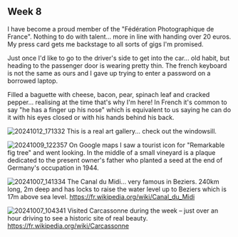 ## Week 8

I have become a proud member of the "Fédération Photographique de France". Nothing to do with talent... more in line with handing over 20 euros. My press card gets me backstage to all sorts of gigs I'm promised.

Just once I'd like to go to the driver's side to get into the car... old habit, but heading to the passenger door is wearing pretty thin. The french keyboard is not the same as ours and I gave up trying to enter a password on a borrowed laptop.

Filled a baguette with cheese, bacon, pear, spinach leaf and cracked pepper... realising at the time that's why I'm here! In French it's common to say "he has a finger up his nose" which is equivalent to us saying he can do it with his eyes closed or with his hands behind his back.

![20241012_171332](https://github.com/user-attachments/assets/ddd5101b-0da7-457a-be89-42b5b988a2a8)
This is a real art gallery... check out the windowsill.

![20241009_122357](https://github.com/user-attachments/assets/6852a2c9-bbbf-4c8e-b314-940fa979533e)
On Google maps I saw a tourist icon for "Remarkable fig tree" and went looking. In the middle of a small vineyard is a plaque dedicated to the present owner's father who planted a seed at the end of Germany's occupation in 1944.

![20241007_141334](https://github.com/user-attachments/assets/62b6815e-aa04-46b0-bba9-f4680945b763)
The Canal du Midi... very famous in Beziers. 240km long, 2m deep and has locks to raise the water level up to Beziers which is 17m above sea level. https://fr.wikipedia.org/wiki/Canal_du_Midi

![20241007_104341](https://github.com/user-attachments/assets/98b1678f-5217-4c0b-8077-8adb9756d962)
Visited Carcassonne during the week – just over an hour driving to see a historic site of real beauty. https://fr.wikipedia.org/wiki/Carcassonne
